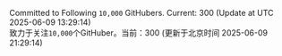 Committed to Following `10,000` GitHubers. Current: <!-- FOLLOWING_COUNT -->300<!-- FOLLOWING_COUNT --> (Update at UTC <!-- LAST_UPDATED -->2025-06-09 13:29:14<!-- LAST_UPDATED -->)<br>
致力于关注`10,000`个GitHuber。当前：<!-- FOLLOWING_COUNT -->300<!-- FOLLOWING_COUNT --> (更新于北京时间 <!-- LAST_UPDATED_CST -->2025-06-09 21:29:14<!-- LAST_UPDATED_CST -->)
